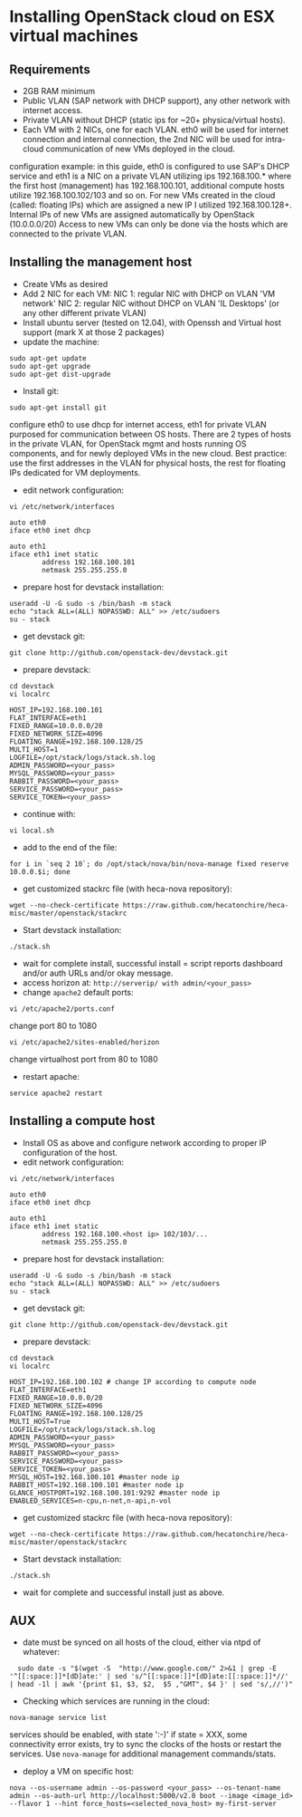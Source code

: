 # Installing OpenStack cloud on ESX virtual machines

## Requirements

- 2GB RAM minimum
- Public VLAN (SAP network with DHCP support), any other network with internet access.
- Private VLAN without DHCP (static ips for ~20+ physica/virtual hosts).
- Each VM with 2 NICs, one for each VLAN. eth0 will be used for internet connection and internal connection, 
  the 2nd NIC will be used for intra-cloud communication of new VMs deployed in the cloud.

configuration example:
in this guide, eth0 is configured to use SAP's DHCP service and eth1 is a NIC on a private VLAN utilizing ips 192.168.100.*
where the first host (management) has 192.168.100.101, additional compute hosts utilize 192.168.100.102/103 and so on.
For new VMs created in the cloud (called: floating IPs) which are assigned a new IP I utilized 192.168.100.128+.
Internal IPs of new VMs are assigned automatically by OpenStack (10.0.0.0/20)
Access to new VMs can only be done via the hosts which are connected to the private VLAN. 

## Installing the management host
- Create VMs as desired
- Add 2 NIC for each VM:
    NIC 1: regular NIC with DHCP on VLAN 'VM network'
    NIC 2: regular NIC without DHCP on VLAN 'IL Desktops' (or any other different private VLAN)
- Install ubuntu server (tested on 12.04), with Openssh and Virtual host support (mark X at those 2 packages)
- update the machine:
```
sudo apt-get update
sudo apt-get upgrade
sudo apt-get dist-upgrade
```
- Install git:
```
sudo apt-get install git
```

configure eth0 to use dhcp for internet access, eth1 for private VLAN purposed for communication between OS hosts.
  There are 2 types of hosts in the private VLAN, for OpenStack mgmt and hosts running OS components, and for newly
  deployed VMs in the new cloud. Best practice: use the first addresses in the VLAN for physical hosts, the rest for floating
  IPs dedicated for VM deployments.

- edit network configuration:
```
vi /etc/network/interfaces
```
```
auto eth0
iface eth0 inet dhcp

auto eth1
iface eth1 inet static
        address 192.168.100.101
        netmask 255.255.255.0
```
- prepare host for devstack installation:
```
useradd -U -G sudo -s /bin/bash -m stack
echo "stack ALL=(ALL) NOPASSWD: ALL" >> /etc/sudoers
su - stack
```
- get devstack git:
```
git clone http://github.com/openstack-dev/devstack.git
```
- prepare devstack:
```
cd devstack
vi localrc
```
```
HOST_IP=192.168.100.101
FLAT_INTERFACE=eth1
FIXED_RANGE=10.0.0.0/20
FIXED_NETWORK_SIZE=4096
FLOATING_RANGE=192.168.100.128/25
MULTI_HOST=1
LOGFILE=/opt/stack/logs/stack.sh.log
ADMIN_PASSWORD=<your_pass>
MYSQL_PASSWORD=<your_pass>
RABBIT_PASSWORD=<your_pass>
SERVICE_PASSWORD=<your_pass>
SERVICE_TOKEN=<your_pass>
```
- continue with:
```
vi local.sh
```
- add to the end of the file:
```
for i in `seq 2 10`; do /opt/stack/nova/bin/nova-manage fixed reserve 10.0.0.$i; done
```
- get customized stackrc file (with heca-nova repository):
```
wget --no-check-certificate https://raw.github.com/hecatonchire/heca-misc/master/openstack/stackrc 
```
- Start devstack installation:
```
./stack.sh
```
- wait for complete install, successful install = script reports dashboard and/or auth URLs and/or okay message.
- access horizon at: `http://serverip/ with admin/<your_pass>`
- change `apache2` default ports:
```
vi /etc/apache2/ports.conf
```
change port 80 to 1080
```
vi /etc/apache2/sites-enabled/horizon
```
change virtualhost port from 80 to 1080
- restart apache:
```
service apache2 restart
```

## Installing a compute host
- Install OS as above and configure network according to proper IP configuration of the host.
- edit network configuration:
```
vi /etc/network/interfaces
```
```
auto eth0
iface eth0 inet dhcp

auto eth1
iface eth1 inet static
        address 192.168.100.<host ip> 102/103/...
        netmask 255.255.255.0
```
- prepare host for devstack installation:
```
useradd -U -G sudo -s /bin/bash -m stack
echo "stack ALL=(ALL) NOPASSWD: ALL" >> /etc/sudoers
su - stack
```
- get devstack git:
```
git clone http://github.com/openstack-dev/devstack.git
```
- prepare devstack:
```
cd devstack
vi localrc
```
```
HOST_IP=192.168.100.102 # change IP according to compute node
FLAT_INTERFACE=eth1
FIXED_RANGE=10.0.0.0/20
FIXED_NETWORK_SIZE=4096
FLOATING_RANGE=192.168.100.128/25
MULTI_HOST=True
LOGFILE=/opt/stack/logs/stack.sh.log
ADMIN_PASSWORD=<your_pass>
MYSQL_PASSWORD=<your_pass>
RABBIT_PASSWORD=<your_pass>
SERVICE_PASSWORD=<your_pass>
SERVICE_TOKEN=<your_pass>
MYSQL_HOST=192.168.100.101 #master node ip
RABBIT_HOST=192.168.100.101 #master node ip
GLANCE_HOSTPORT=192.168.100.101:9292 #master node ip
ENABLED_SERVICES=n-cpu,n-net,n-api,n-vol
```
- get customized stackrc file (with heca-nova repository):
```
wget --no-check-certificate https://raw.github.com/hecatonchire/heca-misc/master/openstack/stackrc 
```
- Start devstack installation:
```
./stack.sh
```
- wait for complete and successful install just as above.

## AUX
- date must be synced on all hosts of the cloud, either via ntpd of whatever:
```
  sudo date -s "$(wget -S  "http://www.google.com/" 2>&1 | grep -E '^[[:space:]]*[dD]ate:' | sed 's/^[[:space:]]*[dD]ate:[[:space:]]*//' | head -1l | awk '{print $1, $3, $2,  $5 ,"GMT", $4 }' | sed 's/,//')"
```
- Checking which services are running in the cloud:
```
nova-manage service list
```
services should be enabled, with state ':-)'
if state = XXX, some connectivity error exists, try to sync the clocks of the hosts or restart the services.
Use `nova-manage` for additional management commands/stats.
- deploy a VM on specific host:
```
nova --os-username admin --os-password <your_pass> --os-tenant-name admin --os-auth-url http://localhost:5000/v2.0 boot --image <image_id> --flavor 1 --hint force_hosts=<selected_nova_host> my-first-server
```

